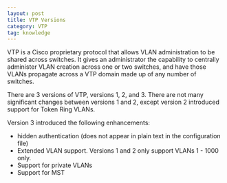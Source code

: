 ```yaml
---
layout: post
title: VTP Versions
category: VTP
tag: knowledge
---
```

VTP is a Cisco proprietary protocol that allows VLAN administration to be shared across switches. It gives an administrator the capability to centrally administer VLAN creation across one or two switches, and have those VLANs propagate across a VTP domain made up of any number of switches.


There are 3 versions of VTP, versions 1, 2, and 3.  There are not many significant changes between versions 1 and 2, except version 2 introduced support for Token Ring VLANs.

Version 3 introduced the following enhancements:
- hidden authentication (does not appear in plain text in the configuration file)
- Extended VLAN support. Versions 1 and 2 only support VLANs 1 - 1000 only.
- Support for private VLANs
- Support for MST